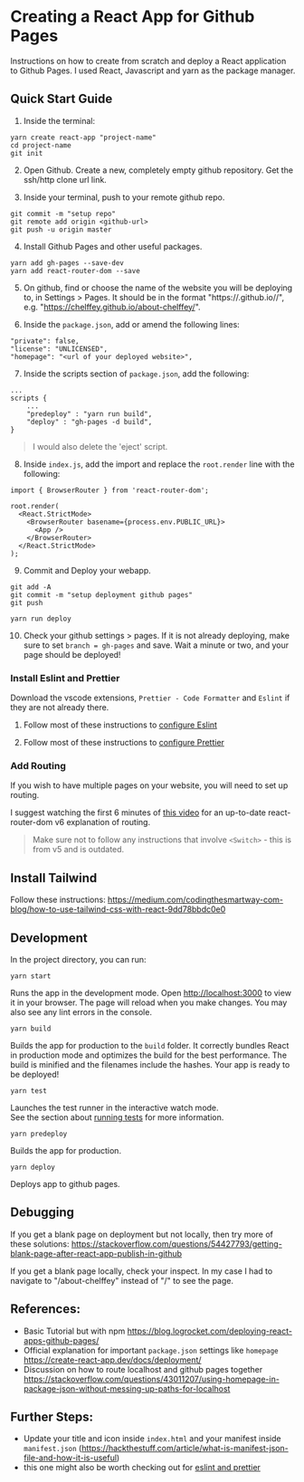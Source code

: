 # Creating a React App for Github Pages

Instructions on how to create from scratch and deploy a React application to Github Pages. I used React, Javascript and yarn as the package manager.

## Quick Start Guide

1. Inside the terminal:

```
yarn create react-app "project-name"
cd project-name
git init
```

2. Open Github. Create a new, completely empty github repository. Get the ssh/http clone url link.

3. Inside your terminal, push to your remote github repo.

```
git commit -m "setup repo"
git remote add origin <github-url>
git push -u origin master
```

4. Install Github Pages and other useful packages.

```
yarn add gh-pages --save-dev
yarn add react-router-dom --save
```

5. On github, find or choose the name of the website you will be deploying to, in Settings > Pages.
   It should be in the format "https://<username>.github.io/<repo-name>/", e.g. "https://chelffey.github.io/about-chelffey/".

6. Inside the `package.json`, add or amend the following lines:

```
"private": false,
"license": "UNLICENSED",
"homepage": "<url of your deployed website>",
```

7. Inside the scripts section of `package.json`, add the following:
```
...
scripts {
    ...
    "predeploy" : "yarn run build",
    "deploy" : "gh-pages -d build",
}

```

> I would also delete the 'eject' script.

8. Inside `index.js`, add the import and replace the `root.render` line with the following:

```
import { BrowserRouter } from 'react-router-dom';

root.render(
  <React.StrictMode>
    <BrowserRouter basename={process.env.PUBLIC_URL}>
      <App />
    </BrowserRouter>
  </React.StrictMode>
);
```

9. Commit and Deploy your webapp.

```
git add -A
git commit -m "setup deployment github pages"
git push

yarn run deploy
```

10. Check your github settings > pages. If it is not already deploying, make sure to set `branch = gh-pages` and save. Wait a minute or two, and your page should be deployed!

### Install Eslint and Prettier

Download the vscode extensions, `Prettier - Code Formatter` and `Eslint` if they are not already there.

1. Follow most of these instructions to [configure Eslint](https://www.geeksforgeeks.org/how-to-configure-eslint-for-react-projects/)

2. Follow most of these instructions to [configure Prettier](https://khalilstemmler.com/blogs/tooling/prettier/#:~:text=Configuring%20Prettier%20to%20work%20with%20ESLint&text=With%20ESLint%20and%20Prettier%20already,these%20two%20packages%20as%20well.&text=eslint%2Dconfig%2Dprettier%20%3A%20Turns,Prettier%20rules%20into%20ESLint%20rules.)

### Add Routing

If you wish to have multiple pages on your website, you will need to set up routing.

I suggest watching the first 6 minutes of [this video](https://www.youtube.com/watch?v=Ul3y1LXxzdU&ab_channel=WebDevSimplified) for an up-to-date react-router-dom v6 explanation of routing.

> Make sure not to follow any instructions that involve `<Switch>` - this is from v5 and is outdated.

## Install Tailwind

Follow these instructions: https://medium.com/codingthesmartway-com-blog/how-to-use-tailwind-css-with-react-9dd78bbdc0e0

## Development

In the project directory, you can run:

`yarn start`

Runs the app in the development mode.
Open [http://localhost:3000](http://localhost:3000) to view it in your browser. The page will reload when you make changes. You may also see any lint errors in the console.

`yarn build`

Builds the app for production to the `build` folder.
It correctly bundles React in production mode and optimizes the build for the best performance.
The build is minified and the filenames include the hashes. Your app is ready to be deployed!

`yarn test`

Launches the test runner in the interactive watch mode.\
See the section about [running tests](https://facebook.github.io/create-react-app/docs/running-tests) for more information.

`yarn predeploy`

Builds the app for production.

`yarn deploy`

Deploys app to github pages.

## Debugging

If you get a blank page on deployment but not locally, then try more of these solutions: https://stackoverflow.com/questions/54427793/getting-blank-page-after-react-app-publish-in-github

If you get a blank page locally, check your inspect. In my case I had to navigate to "/about-chelffey" instead of "/" to see the page.

## References:

- Basic Tutorial but with npm https://blog.logrocket.com/deploying-react-apps-github-pages/
- Official explanation for important `package.json` settings like `homepage` https://create-react-app.dev/docs/deployment/
- Discussion on how to route localhost and github pages together https://stackoverflow.com/questions/43011207/using-homepage-in-package-json-without-messing-up-paths-for-localhost

## Further Steps:

- Update your title and icon inside `index.html` and your manifest inside `manifest.json` (https://hackthestuff.com/article/what-is-manifest-json-file-and-how-it-is-useful)
- this one might also be worth checking out for [eslint and prettier](https://medium.com/how-to-react/config-eslint-and-prettier-in-visual-studio-code-for-react-js-development-97bb2236b31a#:~:text=Open%20the%20terminal%20in%20your,Code%20formatter%20and%20install%20it.)
